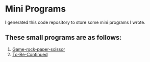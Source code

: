 # Mini Programs

I generated this code repository to store some mini programs I wrote.

## These small programs are as follows: 

1. [Game-rock-paper-scissor](https://github.com/ZsyRock/Mini-Programs/tree/main/Game-rock-paper-scissor)
2. [To-Be-Continued](https://github.com/ZsyRock/Mini-Programs/tree/main)
